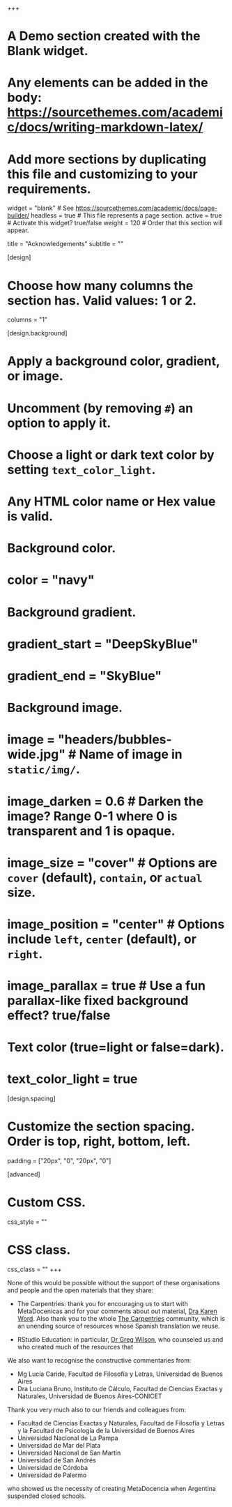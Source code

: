 +++
# A Demo section created with the Blank widget.
# Any elements can be added in the body: https://sourcethemes.com/academic/docs/writing-markdown-latex/
# Add more sections by duplicating this file and customizing to your requirements.

widget = "blank"  # See https://sourcethemes.com/academic/docs/page-builder/
headless = true  # This file represents a page section.
active = true  # Activate this widget? true/false
weight = 120  # Order that this section will appear.

title = "Acknowledgements"
subtitle = ""

[design]
  # Choose how many columns the section has. Valid values: 1 or 2.
  columns = "1"

[design.background]
  # Apply a background color, gradient, or image.
  #   Uncomment (by removing `#`) an option to apply it.
  #   Choose a light or dark text color by setting `text_color_light`.
  #   Any HTML color name or Hex value is valid.

  # Background color.
  # color = "navy"
  
  # Background gradient.
  # gradient_start = "DeepSkyBlue"
  # gradient_end = "SkyBlue"
  
  # Background image.
  # image = "headers/bubbles-wide.jpg"  # Name of image in `static/img/`.
  # image_darken = 0.6  # Darken the image? Range 0-1 where 0 is transparent and 1 is opaque.
  # image_size = "cover"  #  Options are `cover` (default), `contain`, or `actual` size.
  # image_position = "center"  # Options include `left`, `center` (default), or `right`.
  # image_parallax = true  # Use a fun parallax-like fixed background effect? true/false

  # Text color (true=light or false=dark).
  # text_color_light = true

[design.spacing]
  # Customize the section spacing. Order is top, right, bottom, left.
  padding = ["20px", "0", "20px", "0"]

[advanced]
 # Custom CSS. 
 css_style = ""
 
 # CSS class.
 css_class = ""
+++

None of this would be possible without the support of these organisations and people and the open materials that they share:

- The Carpentries: thank you for encouraging us to start with MetaDocenicas and for your comments about out material, [Dra Karen Word](https://twitter.com/karen_word). Also thank you to the whole [The Carpentries](https://carpentries.org) community, which is an unending source of resources whose Spanish translation we reuse. 

- RStudio Education: in particular, [Dr Greg Wilson](https://third-bit.com/), who counseled us and who created much of the resources that 

We also want to recognise the constructive commentaries from:

- Mg Lucía Caride, Facultad de Filosofía y Letras, Universidad de Buenos Aires
- Dra Luciana Bruno, Instituto de Cálculo, Facultad de Ciencias Exactas y Naturales, Universidad de Buenos Aires-CONICET

Thank you very much also to our friends and colleagues from:

- Facultad de Ciencias Exactas y Naturales, Facultad de Filosofía y Letras y la Facultad de Psicología de la Universidad de Buenos Aires
- Universidad Nacional de La Pampa
- Universidad de Mar del Plata
- Universidad Nacional de San Martín
- Universidad de San Andrés
- Universidad de Córdoba
- Universidad de Palermo

who showed us the necessity of creating MetaDocencia when Argentina suspended closed schools.
